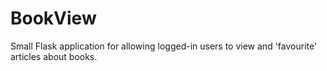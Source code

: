 # BookView
Small Flask application for allowing logged-in users to view and 'favourite' articles about books.


